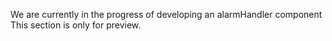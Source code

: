 We are currently in the progress of developing an alarmHandler component
This section is only for preview.